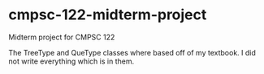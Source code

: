 # cmpsc-122-midterm-project
Midterm project for CMPSC 122

The TreeType and QueType classes where based off of my textbook. I did not write everything which is in them.
